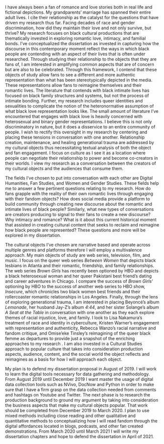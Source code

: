 <head>
<title>“Lovers on a Mission”: Black Intimacies and Digital Fandom</title></head>
<body>
<p>I have always been a fan of romance and love stories both in real life and fictional depictions. My grandparents’ marriage has spanned their entire adult lives. I cite their relationship as the catalyst for the questions that have driven my research thus far. Facing decades of race and gender discrimination, how did they maintain their love and not only survive, but thrive? My research focuses on black cultural productions that are thematically invested in exploring romantic love, intimacy, and familial bonds. I’ve conceptualized the dissertation as invested in capturing how the discourse in this contemporary moment reflect the ways in which black people are contending with an aspect of their lives that is often under researched. Through studying their relationship to the objects that they are fans of, I am interested in amplifying common aspects that are of concern but are also to be celebrated. Through this framework, I contend that these objects of study allow fans to see a different and more authentic representation than what has been stereotypically depicted in the media. These representations allow fans to reimagine themselves and their romantic lives. The literature that contends with black intimate lives has focused on black family structures and systems, but not the process of intimate bonding. Further, my research includes queer identities and sexualities to complicate the notion of the heteronormative assumption of what black love representation looks like. The small amount of literature I’ve encountered that engages with black love is heavily concerned with heterosexual and binary gender representations. I believe this is not only discriminatory in nature, but it does a disservice to an entire community of people. I wish to rectify this oversight in my research by centering and placing these tensions in conversation with one another. Relationship creation, maintenance, and healing generational trauma are addressed by my cultural objects thus necessitating textual analysis of both the object and fan engagement. I focus on culture as I see it as a location where people can negotiate their relationship to power and become co-creators in their worlds. I view my research as a conversation between the creators of my cultural objects and the audiences that consume them.</p>

<p>The fields I’ve chosen to put into conversation with each other are Digital Humanities, Fan Studies, and Women and Gender Studies. These fields help me to answer a few pertinent questions relating to my research. How do fans grapple with the reality of their own romantic lives through engaging with their fandom objects? How does social media provide a platform to build community through creating new discourse about the romantic and intimate lives of black people? Similarly, what new types of conversations are creators producing to signal to their fans to create a new discourse? Why intimacy and romance? What is it about this current historical moment that assisted in creating cultural content that seeks to reclaim and reimagine how black people are represented? These questions and more will be explored in my dissertation.</p>

<p>The cultural objects I’ve chosen are narrative based and operate across multiple genres and platforms therefore I will employ a multivalence approach. My main objects of study are web series, television, film, and music. I focus on the queer web series <i>Between Women</i> that depicts black lesbians in Atlanta and their romantic, friendship, and family relationships. The web series <i>Brown Girls</i> has recently been optioned by HBO and depicts a black heterosexual woman and her queer Pakistani best friend’s dating and career adventures in Chicago. I compare the success of <i>Brown Girls'</i> optioning by HBO to the success of another web series to HBO show, <i>Insecure</i>, which chronicles two black women best friends and their rollercoaster romantic relationships in Los Angeles. Finally, through the lens of exploring generational trauma, I am interested in placing Beyoncé’s album <i>Lemonade</i>, her husband Jay-Z’s album <i>4:44</i>, and her sister Solange’s album <i>A Seat at the Table</i> in conversation with one another as they each explore themes of racial injustice, love, and family. I look to Lisa Nakamura’s treatment of race and identity in cyberculture, Kristen Warner’s engagement with representation and authenticity, Rebecca Wanzo’s racial narrative and fandom critique, and Omise’eke Tinsley’s reimagining of the queer black femme as departures to provide just a snapshot of the enriching approaches to my research . I am also invested in a Cultural Studies approach to popular culture that takes into consideration production aspects, audience, content, and the social world the object reflects and reimagines as a basis for how I will approach each object.</p>

<p>My plan is to defend my dissertation proposal in August of 2019. I will work to learn the digital tools necessary for data gathering and methodology. From August 2019 until December 2019 I want master the usage of digital data collection tools such as NVivo, DocNow and Python in order to make sure that I have a firm grasp on the data collection needed from comments and hashtags on Youtube and Twitter. The next phase is to research the production background to ground my argument by taking into consideration the business aspects that make my cultural objects popular. That work should be completed from December 2019 to March 2020. I plan to use mixed methods including close reading and other qualitative and quantitative methods to conceptualizing how I will read fandom through the digital affordances located in blogs, podcasts, and other fan created demonstrations. From March 2020 until March 2021 I will write my dissertation chapters and hope to defend the dissertation in April of 2021.</p></body>
